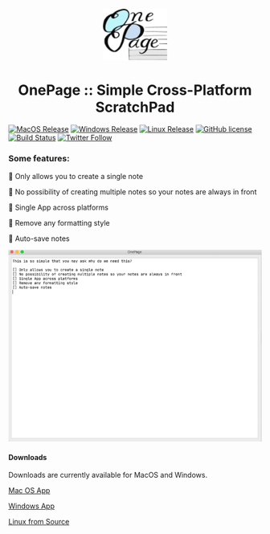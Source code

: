 <p align="center">
  <img src="https://github.com/namuan/one-page/raw/master/resources/images/app-logo.png" width="128px"/>
</p>
<h1 align="center">OnePage :: Simple Cross-Platform ScratchPad</h1>  

[![MacOS Release](https://img.shields.io/github/v/release/namuan/one-page-releases?label=macos)](https://github.com/namuan/one-page-releases/releases) [![Windows Release](https://img.shields.io/github/v/release/namuan/one-page-releases?label=windows)](https://github.com/namuan/one-page-releases/releases) [![Linux Release](https://img.shields.io/github/v/release/namuan/one-page?label=Linux)](https://github.com/namuan/one-page/releases) [![GitHub license](https://img.shields.io/github/license/namuan/one-page.svg)](https://github.com/namuan/one-page/blob/master/LICENSE) [![Build Status](https://travis-ci.com/namuan/one-page.svg?branch=master)](https://travis-ci.org/namuan/one-page) [![Twitter Follow](https://img.shields.io/twitter/follow/deskriders_twt.svg?style=social&label=Follow)](https://twitter.com/deskriders_twt)
   
### Some features:

🚀 Only allows you to create a single note

🚀 No possibility of creating multiple notes so your notes are always in front

🚀 Single App across platforms

🚀 Remove any formatting style

🚀 Auto-save notes


![OnePage](docs/images/one-page-screen.png)

#### Downloads

Downloads are currently available for MacOS and Windows.

[Mac OS App](https://github.com/namuan/one-page-releases/releases/download/0.3.0/onepage-macos-0.3.0.zip)

[Windows App](https://github.com/namuan/one-page-releases/releases/download/0.3.0/onepage-win-0.3.0.zip)

[Linux from Source](docs/installation.md)
